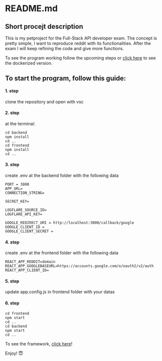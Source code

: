 # README.md

## Short procejt description

This is my petproject for the Full-Stack API developer exam.
The concept is pretty simple, I want to reproduce reddit with its functionalities. After the exam I will keep refining the code and give more functions.

To see the program working follow the upcoming steps or [click here](https://jellyfish-app-qjhwm.ondigitalocean.app/) to see the dockerized version.

## To start the program, follow this guide:

#### 1. step

clone the repository and open with vsc

#### 2. step

at the terminal:

```
cd backend
npm install
cd ..
cd frontend
npm install
cd ..
```

#### 3. step

create .env at the backend folder with the following data

```
PORT = 3000
APP_URL=
CONNECTION_STRING=

SECRET_KEY=

LOGFLARE_SOURCE_ID=
LOGFLARE_API_KEY=

GOOGLE_REDIRECT_URI = http://localhost:3000/callback/google
GOOGLE_CLIENT_ID =
GOOGLE_CLIENT_SECRET =
```

#### 4. step

create .env at the frontend folder with the following data

```
REACT_APP_REDDIT=domain
REACT_APP_GOOGLEBASEURL=https://accounts.google.com/o/oauth2/v2/auth
REACT_APP_CLIENT_ID=
```

#### 5. step

update app.config.js in frontend folder with your datas

#### 6. step

```
cd frontend
npm start
cd ..
cd backend
npm start
cd ..
```

To see the framework, [click here](https://www.figma.com/file/7MWbf0kSZyxNzL4d46tPyY/Reddit-clone?node-id=0%3A1)!

Enjoy! :innocent:
